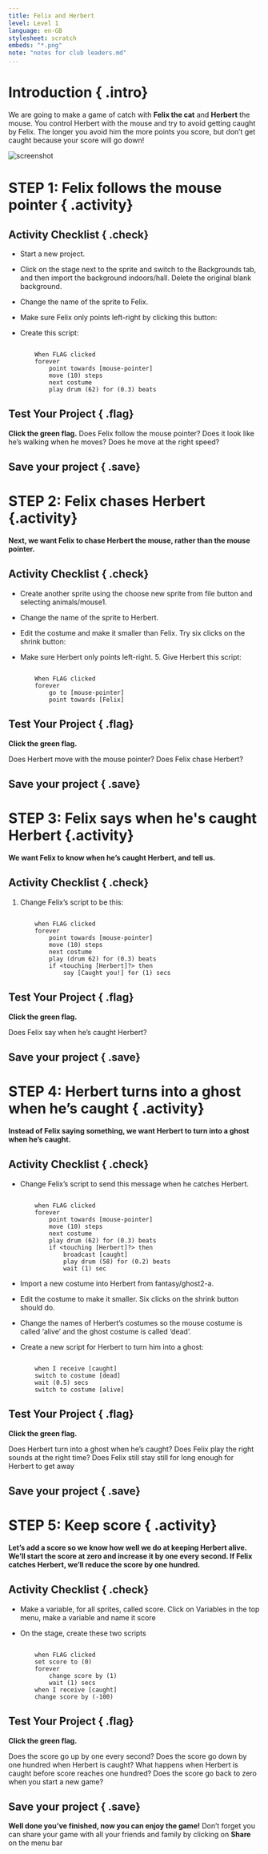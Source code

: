 ```yaml
---
title: Felix and Herbert
level: Level 1
language: en-GB
stylesheet: scratch
embeds: "*.png"
note: "notes for club leaders.md"
...
```


# Introduction { .intro}
We are going to make a game of catch with __Felix the cat__ and __Herbert__ the mouse. You control Herbert with the mouse and try to avoid getting caught by Felix. The longer you avoid him the more points you score, but don’t get caught because your score will go down!

![screenshot](felixherbert_screenshot.png)

# STEP 1: Felix follows the mouse pointer { .activity}

## Activity Checklist { .check}

+ Start a new project.
+ Click on the stage next to the sprite and switch to the Backgrounds tab, and then import the background indoors/hall. Delete the original blank background.
+ Change the name of the sprite to Felix.
+ Make sure Felix only points left-right by clicking this button:
+ Create this script:

    ```blocks
    
        When FLAG clicked
        forever
            point towards [mouse-pointer]
            move (10) steps
            next costume
            play drum (62) for (0.3) beats
    
    ```
		
## Test Your Project { .flag}
__Click the green flag.__
Does Felix follow the mouse pointer? Does it look like he’s walking when he moves? Does he move at the right speed?

## Save your project { .save}

# STEP 2: Felix chases Herbert {.activity}

__Next, we want Felix to chase Herbert the mouse, rather than the mouse pointer.__

## Activity Checklist { .check}

+ Create another sprite using the choose new sprite from file button and selecting animals/mouse1.
+ Change the name of the sprite to Herbert.
+ Edit the costume and make it smaller than Felix.
Try six clicks on the shrink button:
+ Make sure Herbert only points left-right. 5. Give Herbert this script:

    ```blocks
        
        When FLAG clicked
        forever
            go to [mouse-pointer]
            point towards [Felix]
    ```

## Test Your Project { .flag}
__Click the green flag.__

Does Herbert move with the mouse pointer? Does Felix chase Herbert?

## Save your project { .save}

# STEP 3: Felix says when he's caught Herbert {.activity}

__We want Felix to know when he’s caught Herbert, and tell us.__
## Activity Checklist { .check}

1. Change Felix’s script to be this:

    ```blocks
        
        when FLAG clicked
        forever
            point towards [mouse-pointer]
            move (10) steps
            next costume
            play (drum 62) for (0.3) beats
            if <touching [Herbert]?> then
                say [Caught you!] for (1) secs
    ```

## Test Your Project { .flag}
__Click the green flag.__

Does Felix say when he’s caught Herbert?

## Save your project { .save}

# STEP 4: Herbert turns into a ghost when he’s caught { .activity}

__Instead of Felix saying something, we want Herbert to turn into a ghost when he’s caught.__

## Activity Checklist { .check}

+ Change Felix’s script to send this message when he catches Herbert.

    ```blocks
        
        when FLAG clicked
        forever
            point towards [mouse-pointer]
            move (10) steps
            next costume
            play drum (62) for (0.3) beats
            if <touching [Herbert]?> then
                broadcast [caught]
                play drum (58) for (0.2) beats
                wait (1) sec
    ```
+ Import a new costume into Herbert from fantasy/ghost2-a.
+ Edit the costume to make it smaller.
Six clicks on the shrink button should do.
+ Change the names of Herbert’s
costumes so the mouse costume is
called ‘alive’ and the ghost costume is called ‘dead’.
+ Create a new script for Herbert to turn him into a ghost:

    ```blocks
        
        when I receive [caught]
        switch to costume [dead]
        wait (0.5) secs
        switch to costume [alive]
    ```
	
## Test Your Project { .flag}
__Click the green flag.__

Does Herbert turn into a ghost when he’s caught?
Does Felix play the right sounds at the right time?
Does Felix still stay still for long enough for Herbert to get away

## Save your project { .save}

# STEP 5: Keep score { .activity}

__Let’s add a score so we know how well we do at keeping Herbert alive.
We’ll start the score at zero and increase it by one every second. If Felix catches Herbert, we’ll reduce the score by one hundred.__

## Activity Checklist { .check}

+ Make a variable, for all sprites, called score. Click on Variables in the top menu, make a variable and name it score
+ On the stage, create these two scripts

    ```blocks
        
        when FLAG clicked
        set score to (0)
        forever
            change score by (1)
            wait (1) secs
        when I receive [caught]
        change score by (-100)
    ```
	
## Test Your Project { .flag}
__Click the green flag.__

Does the score go up by one every second?
Does the score go down by one hundred when Herbert is caught?
What happens when Herbert is caught before score reaches one hundred? Does the score go back to zero when you start a new game?

## Save your project { .save}

__Well done you’ve finished, now you can enjoy the game!__
Don’t forget you can share your game with all your friends and family by clicking on __Share__ on the menu bar
